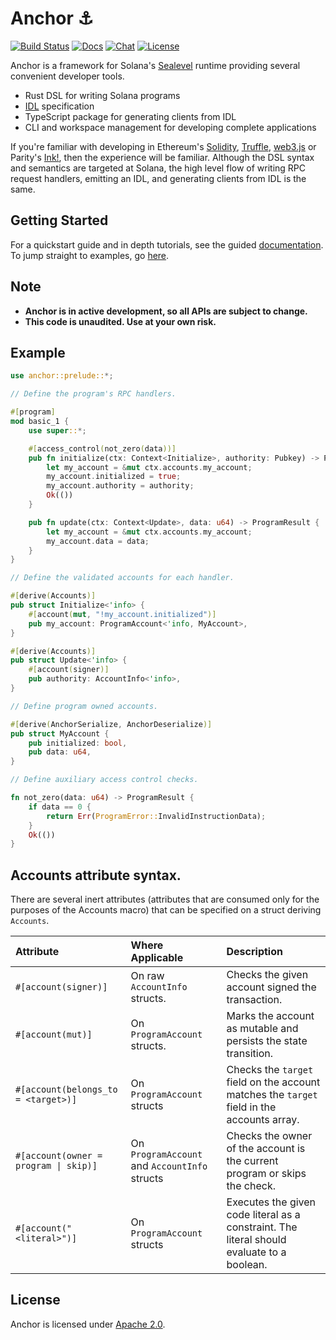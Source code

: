 # Anchor ⚓

[![Build Status](https://travis-ci.com/project-serum/anchor.svg?branch=master)](https://travis-ci.com/project-serum/anchor)
[![Docs](https://img.shields.io/badge/docs-tutorials-orange)](https://project-serum.github.io/anchor/)
[![Chat](https://img.shields.io/discord/739225212658122886?color=blueviolet)](https://discord.com/channels/739225212658122886)
[![License](https://img.shields.io/github/license/project-serum/anchor?color=blue)](https://opensource.org/licenses/Apache-2.0)

Anchor is a framework for Solana's [Sealevel](https://medium.com/solana-labs/sealevel-parallel-processing-thousands-of-smart-contracts-d814b378192) runtime providing several convenient developer tools.

- Rust DSL for writing Solana programs
- [IDL](https://en.wikipedia.org/wiki/Interface_description_language) specification
- TypeScript package for generating clients from IDL
- CLI and workspace management for developing complete applications

If you're familiar with developing in Ethereum's [Solidity](https://docs.soliditylang.org/en/v0.7.4/), [Truffle](https://www.trufflesuite.com/), [web3.js](https://github.com/ethereum/web3.js) or Parity's [Ink!](https://github.com/paritytech/ink), then the experience will be familiar. Although the DSL syntax and semantics are targeted at Solana, the high level flow of writing RPC request handlers, emitting an IDL, and generating clients from IDL is the same.

## Getting Started

For a quickstart guide and in depth tutorials, see the guided [documentation](https://project-serum.github.io/anchor/getting-started/introduction.html).
To jump straight to examples, go [here](https://github.com/project-serum/anchor/tree/master/examples/tutorial).

## Note

* **Anchor is in active development, so all APIs are subject to change.**
* **This code is unaudited. Use at your own risk.**

## Example

```Rust
use anchor::prelude::*;

// Define the program's RPC handlers.

#[program]
mod basic_1 {
    use super::*;

    #[access_control(not_zero(data))]
    pub fn initialize(ctx: Context<Initialize>, authority: Pubkey) -> ProgramResult {
        let my_account = &mut ctx.accounts.my_account;
        my_account.initialized = true;
        my_account.authority = authority;
        Ok(())
    }

    pub fn update(ctx: Context<Update>, data: u64) -> ProgramResult {
        let my_account = &mut ctx.accounts.my_account;
        my_account.data = data;
    }
}

// Define the validated accounts for each handler.

#[derive(Accounts)]
pub struct Initialize<'info> {
    #[account(mut, "!my_account.initialized")]
    pub my_account: ProgramAccount<'info, MyAccount>,
}

#[derive(Accounts)]
pub struct Update<'info> {
    #[account(signer)]
    pub authority: AccountInfo<'info>,
}

// Define program owned accounts.

#[derive(AnchorSerialize, AnchorDeserialize)]
pub struct MyAccount {
    pub initialized: bool,
    pub data: u64,
}

// Define auxiliary access control checks.

fn not_zero(data: u64) -> ProgramResult {
    if data == 0 {
        return Err(ProgramError::InvalidInstructionData);
    }
    Ok(())
}
```


## Accounts attribute syntax.

There are several inert attributes (attributes that are consumed only for the
purposes of the Accounts macro) that can be specified on a struct deriving `Accounts`.

| Attribute | Where Applicable | Description |
|:--|:--|:--|
| `#[account(signer)]` | On raw `AccountInfo` structs. | Checks the given account signed the transaction. |
| `#[account(mut)]` | On `ProgramAccount` structs. | Marks the account as mutable and persists the state transition. |
| `#[account(belongs_to = <target>)]` | On `ProgramAccount` structs | Checks the `target` field on the account matches the `target` field in the accounts array. |
| `#[account(owner = program \| skip)]` | On `ProgramAccount` and `AccountInfo` structs | Checks the owner of the account is the current program or skips the check. |
| `#[account("<literal>")]` | On `ProgramAccount` structs | Executes the given code literal as a constraint. The literal should evaluate to a boolean. |

## License

Anchor is licensed under [Apache 2.0](./LICENSE).
